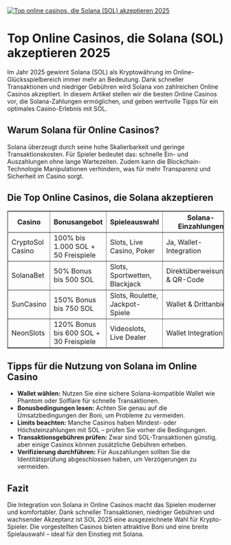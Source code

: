 [![Top online casinos, die Solana (SOL) akzeptieren 2025](https://123-caf.pages.dev/gitsignup.png)](https://vrmoo.ru/Bt82HjjY)

<h1>Top Online Casinos, die Solana (SOL) akzeptieren 2025</h1>  <p>Im Jahr 2025 gewinnt Solana (SOL) als Kryptowährung im Online-Glücksspielbereich immer mehr an Bedeutung. Dank schneller Transaktionen und niedriger Gebühren wird Solana von zahlreichen Online Casinos akzeptiert. In diesem Artikel stellen wir die besten Online Casinos vor, die Solana-Zahlungen ermöglichen, und geben wertvolle Tipps für ein optimales Casino-Erlebnis mit SOL.</p>  <h2>Warum Solana für Online Casinos?</h2>  <p>Solana überzeugt durch seine hohe Skalierbarkeit und geringe Transaktionskosten. Für Spieler bedeutet das: schnelle Ein- und Auszahlungen ohne lange Wartezeiten. Zudem kann die Blockchain-Technologie Manipulationen verhindern, was für mehr Transparenz und Sicherheit im Casino sorgt.</p>  <h2>Die Top Online Casinos, die Solana akzeptieren</h2>  <table border="1" cellpadding="8" cellspacing="0" style="border-collapse: collapse; width: 100%;">   <thead>     <tr>       <th>Casino</th>       <th>Bonusangebot</th>       <th>Spieleauswahl</th>       <th>Solana-Einzahlungen</th>       <th>Kundensupport</th>     </tr>   </thead>   <tbody>     <tr>       <td>CryptoSol Casino</td>       <td>100% bis 1.000 SOL + 50 Freispiele</td>       <td>Slots, Live Casino, Poker</td>       <td>Ja, Wallet-Integration</td>       <td>24/7 Live-Chat</td>     </tr>     <tr>       <td>SolanaBet</td>       <td>50% Bonus bis 500 SOL</td>       <td>Slots, Sportwetten, Blackjack</td>       <td>Direktüberweisungen & QR-Code</td>       <td>FAQ + E-Mail Support</td>     </tr>     <tr>       <td>SunCasino</td>       <td>150% Bonus bis 750 SOL</td>       <td>Slots, Roulette, Jackpot-Spiele</td>       <td>Wallet & Drittanbieter</td>       <td>Live-Chat und Telefon</td>     </tr>     <tr>       <td>NeonSlots</td>       <td>120% Bonus bis 600 SOL + 30 Freispiele</td>       <td>Videoslots, Live Dealer</td>       <td>Wallet Integration</td>       <td>24/7 Support</td>     </tr>   </tbody> </table>  <h2>Tipps für die Nutzung von Solana im Online Casino</h2>  <ul>   <li><strong>Wallet wählen:</strong> Nutzen Sie eine sichere Solana-kompatible Wallet wie Phantom oder Solflare für schnelle Transaktionen.</li>   <li><strong>Bonusbedingungen lesen:</strong> Achten Sie genau auf die Umsatzbedingungen der Boni, um Probleme zu vermeiden.</li>   <li><strong>Limits beachten:</strong> Manche Casinos haben Mindest- oder Höchsteinzahlungen mit SOL – prüfen Sie vorher die Bedingungen.</li>   <li><strong>Transaktionsgebühren prüfen:</strong> Zwar sind SOL-Transaktionen günstig, aber einige Casinos können zusätzliche Gebühren erheben.</li>   <li><strong>Verifizierung durchführen:</strong> Für Auszahlungen sollten Sie die Identitätsprüfung abgeschlossen haben, um Verzögerungen zu vermeiden.</li> </ul>  <h2>Fazit</h2>  <p>Die Integration von Solana in Online Casinos macht das Spielen moderner und komfortabler. Dank schneller Transaktionen, niedriger Gebühren und wachsender Akzeptanz ist SOL 2025 eine ausgezeichnete Wahl für Krypto-Spieler. Die vorgestellten Casinos bieten attraktive Boni und eine breite Spielauswahl – ideal für den Einstieg mit Solana.</p>